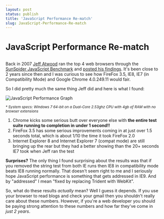 ```yaml
---
layout: post
status: publish
title: 'JavaScript Performance Re-match'
slug: JavaScript-Performance-Re-match
---
```

# JavaScript Performance Re-match
## 

Back in 2007 <a href="http://codinghorror.com" title="Jeff Atwood's blog">Jeff Atwood</a> ran the top 4 web browsers through the <a href="http://www2.webkit.org/perf/sunspider-0.9/sunspider.html" title="SunSpider JavaScript Benchmark">SunSpider JavaScript Benchmark</a> and <a href="http://www.codinghorror.com/blog/archives/001023.html" title="The Great Browser JavaScript Showdown">posted his findings</a>. It's been close to 2 years since then and I was curious to see how FireFox 3.5, IE8, IE7 (in Compatibility Mode) and Google Chrome 4.0.249.11 would fair. 

So I did pretty much the same thing Jeff did and here is what I found:

<img src="http://codeimpossible.com/wp-content/uploads/2009/12/JavaScript-Performance.png" alt="JavaScript Performance Graph" title="JavaScript Performance Graph" class="alignnone size-medium wp-image-704" />

<small><em>* System specs: Windows 7 64-bit on a Dual-Core 2.53ghz CPU with 4gb of RAM with no browser extensions</em></small>

<ol>
<li>Chrome kicks some serious butt over everyone else with <strong>the entire test suite running to completion in under 1 second!!</strong></li>
<li>FireFox 3.5 has some serious improvements coming in at just over 1.5 seconds total, which is about 1/10 the time it took FireFox 2.0</li>
<li>Internet Explorer 8 and Internet Explorer 7 (compat mode) are still bringing up the rear but they had a better showing than the 20+ seconds IE7 took when Jeff ran the test</li>
</ol>

<strong>Surprises?</strong>
The only thing I found surprising about the results was that if you removed the string test from both IE runs then IE8 in compatibility mode beats IE8 running normally. That doesn't seem right to me and I seriously hope JavaScript performance is something that gets addressed in IE9. And by "addressed" I mean "fixed by replacing Trident with WebKit".

So, what do these results <em>actually</em> mean? Well I guess it depends. If you use your browser to read blogs and check your gmail then you shouldn't really care about these numbers. However, if you're a web developer you should be paying strong attention to these numbers and how far they've come in <em>just 2 years</em>.
